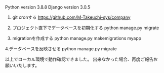 Python version 3.8.8
Django version 3.0.5

1. git cronする 
https://github.com/M-Takeuchi-sys/company

2. プロジェクト直下でデータベースを初期化する
python manage.py migrate

3. migrationを作成する
python manage.py makemigrations myapp

4.データベースを反映させる
python manage.py migrate

以上でローカル環境で動作確認できました。
出来なかった場合、再度ご報告お願いいたします。
